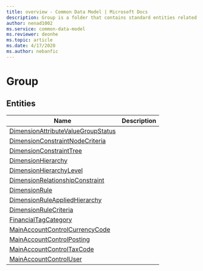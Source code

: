 ```yaml
---
title: overview - Common Data Model | Microsoft Docs
description: Group is a folder that contains standard entities related to the Common Data Model.
author: nenad1002
ms.service: common-data-model
ms.reviewer: deonhe
ms.topic: article
ms.date: 4/17/2020
ms.author: nebanfic
---
```


# Group


## Entities

|Name|Description|
|---|---|
|[DimensionAttributeValueGroupStatus](DimensionAttributeValueGroupStatus.md)||
|[DimensionConstraintNodeCriteria](DimensionConstraintNodeCriteria.md)||
|[DimensionConstraintTree](DimensionConstraintTree.md)||
|[DimensionHierarchy](DimensionHierarchy.md)||
|[DimensionHierarchyLevel](DimensionHierarchyLevel.md)||
|[DimensionRelationshipConstraint](DimensionRelationshipConstraint.md)||
|[DimensionRule](DimensionRule.md)||
|[DimensionRuleAppliedHierarchy](DimensionRuleAppliedHierarchy.md)||
|[DimensionRuleCriteria](DimensionRuleCriteria.md)||
|[FinancialTagCategory](FinancialTagCategory.md)||
|[MainAccountControlCurrencyCode](MainAccountControlCurrencyCode.md)||
|[MainAccountControlPosting](MainAccountControlPosting.md)||
|[MainAccountControlTaxCode](MainAccountControlTaxCode.md)||
|[MainAccountControlUser](MainAccountControlUser.md)||
